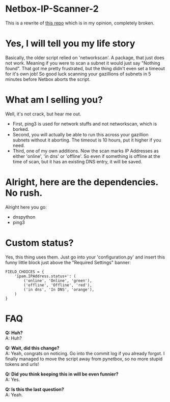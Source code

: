 # Netbox-IP-Scanner-2
This is a rewrite of [this repo](https://github.com/bbird81/Netbox-ipscanner) which is in my opinion, completely broken.

# Yes, I will tell you my life story
Basically, the older script relied on 'networkscan'. A package, that just does not work. Meaning if you were to scan a subnet it would just say "Nothing found". That got me pretty frustrated, but the thing didn't even set a timeout for it's own job! So good luck scanning your gazillions of subnets in 5 minutes before Netbox aborts the script.

# What am I selling you?
Well, it's not crack, but hear me out.  

- First, ping3 is used for network stuffs and not networkscan, which is borked.
- Second, you will actually be able to run this across your gazillion subnets without it aborting. The timeout is 10 hours, put it higher if you need.
- Third, one of my own additions. Now the scan marks IP Addresses as either 'online', 'in dns' or 'offline'. So even if something is offline at the time of scan, but it has an existing DNS entry, it will be saved.

# Alright, here are the dependencies. No rush.
Alright here you go:  
- dnspython
- ping3

# Custom status?
Yes, this thing uses them. Just go into your 'configuration.py' and insert this funny little block just above the "Required Settings" banner: 
```
FIELD_CHOICES = {
    'ipam.IPAddress.status+': (
        ('online', 'Online', 'green'),
        ('offline', 'Offline', 'red'),
        ('in dns', 'In DNS', 'orange'),
    )
}
```
# FAQ
**Q: Huh?**  
A: Huh?

**Q: Wait, did this change?**  
A: Yeah, congrats on noticing. Go into the commit log if you already forgot. I finally managed to move the script away from pynetbox, so no more stupid tokens and urls!

**Q: Did you think keeping this in will be even funnier?**  
A: Yes.

**Q: Is this the last question?**  
A: Yeah.

